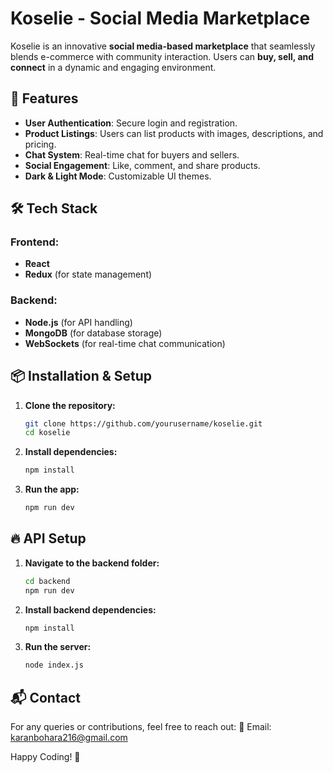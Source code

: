 # Koselie - Social Media Marketplace

Koselie is an innovative **social media-based marketplace** that seamlessly blends e-commerce with community interaction. Users can **buy, sell, and connect** in a dynamic and engaging environment.

## 🚀 Features
- **User Authentication**: Secure login and registration.
- **Product Listings**: Users can list products with images, descriptions, and pricing.
- **Chat System**: Real-time chat for buyers and sellers.
- **Social Engagement**: Like, comment, and share products.
- **Dark & Light Mode**: Customizable UI themes.


## 🛠 Tech Stack
### **Frontend:**
- **React** 
- **Redux** (for state management)


### **Backend:**
- **Node.js** (for API handling)
- **MongoDB** (for database storage)
- **WebSockets** (for real-time chat communication)



## 📦 Installation & Setup
1. **Clone the repository:**
   ```sh
   git clone https://github.com/yourusername/koselie.git
   cd koselie
   ```
2. **Install dependencies:**
   ```sh
   npm install
   ```
3. **Run the app:**
   ```sh
   npm run dev
   
   ```

## 🔥 API Setup
1. **Navigate to the backend folder:**
   ```sh
   cd backend
   npm run dev
   ```
2. **Install backend dependencies:**
   ```sh
   npm install
   ```
3. **Run the server:**
   ```sh
   node index.js
   ```

## 📬 Contact
For any queries or contributions, feel free to reach out:
📧 Email: karanbohara216@gmail.com

Happy Coding! 🚀
